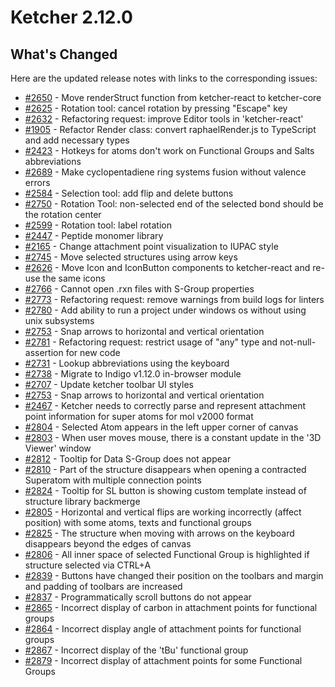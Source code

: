 
# Ketcher 2.12.0

## What's Changed

Here are the updated release notes with links to the corresponding issues:

* [#2650](https://github.com/epam/ketcher/issues/2650) - Move renderStruct function from ketcher-react to ketcher-core
* [#2625](https://github.com/epam/ketcher/issues/2625) - Rotation tool: cancel rotation by pressing "Escape" key
* [#2632](https://github.com/epam/ketcher/issues/2632) - Refactoring request: improve Editor tools in 'ketcher-react'
* [#1905](https://github.com/epam/ketcher/issues/1905) - Refactor Render class: convert raphaelRender.js to TypeScript and add necessary types
* [#2423](https://github.com/epam/ketcher/issues/2423) - Hotkeys for atoms don't work on Functional Groups and Salts abbreviations
* [#2689](https://github.com/epam/ketcher/issues/2689) - Make cyclopentadiene ring systems fusion without valence errors
* [#2584](https://github.com/epam/ketcher/issues/2584) - Selection tool: add flip and delete buttons
* [#2750](https://github.com/epam/ketcher/issues/2750) - Rotation Tool: non-selected end of the selected bond should be the rotation center
* [#2599](https://github.com/epam/ketcher/issues/2599) - Rotation tool: label rotation
* [#2447](https://github.com/epam/ketcher/issues/2447) - Peptide monomer library
* [#2165](https://github.com/epam/ketcher/issues/2165) - Change attachment point visualization to IUPAC style
* [#2745](https://github.com/epam/ketcher/issues/2745) - Move selected structures using arrow keys
* [#2626](https://github.com/epam/ketcher/issues/2626) - Move Icon and IconButton components to ketcher-react and re-use the same icons
* [#2766](https://github.com/epam/ketcher/issues/2766) - Cannot open .rxn files with S-Group properties
* [#2773](https://github.com/epam/ketcher/issues/2773) - Refactoring request: remove warnings from build logs for linters
* [#2780](https://github.com/epam/ketcher/issues/2780) - Add ability to run a project under windows os without using unix subsystems
* [#2753](https://github.com/epam/ketcher/issues/2753) - Snap arrows to horizontal and vertical orientation
* [#2781](https://github.com/epam/ketcher/issues/2781) - Refactoring request: restrict usage of "any" type and not-null-assertion for new code
* [#2731](https://github.com/epam/ketcher/issues/2731) - Lookup abbreviations using the keyboard
* [#2738](https://github.com/epam/ketcher/issues/2738) - Migrate to Indigo v1.12.0 in-browser module
* [#2707](https://github.com/epam/ketcher/issues/2707) - Update ketcher toolbar UI styles
* [#2753](https://github.com/epam/ketcher/issues/2753) - Snap arrows to horizontal and vertical orientation
* [#2467](https://github.com/epam/ketcher/issues/2467) - Ketcher needs to correctly parse and represent attachment point information for super atoms for mol v2000 format
* [#2804](https://github.com/epam/ketcher/issues/2804) - Selected Atom appears in the left upper corner of canvas
* [#2803](https://github.com/epam/ketcher/issues/2803) - When user moves mouse, there is a constant update in the '3D Viewer' window
* [#2812](https://github.com/epam/ketcher/issues/2812) - Tooltip for Data S-Group does not appear
* [#2810](https://github.com/epam/ketcher/issues/2810) - Part of the structure disappears when opening a contracted Superatom with multiple connection points
* [#2824](https://github.com/epam/ketcher/issues/2824) - Tooltip for SL button is showing custom template instead of structure library backmerge
* [#2805](https://github.com/epam/ketcher/issues/2805) - Horizontal and vertical flips are working incorrectly (affect position) with some atoms, texts and functional groups
* [#2825](https://github.com/epam/ketcher/issues/2825) - The structure when moving with arrows on the keyboard disappears beyond the edges of canvas
* [#2806](https://github.com/epam/ketcher/issues/2806) - All inner space of selected Functional Group is highlighted if structure selected via CTRL+A
* [#2839](https://github.com/epam/ketcher/issues/2839) - Buttons have changed their position on the toolbars and margin and padding of toolbars are increased
* [#2837](https://github.com/epam/ketcher/issues/2837) - Programmatically scroll buttons do not appear
* [#2865](https://github.com/epam/ketcher/issues/2865) - Incorrect display of carbon in attachment points for functional groups
* [#2864](https://github.com/epam/ketcher/issues/2864) - Incorrect display angle of attachment points for functional groups
* [#2867](https://github.com/epam/ketcher/issues/2867) - Incorrect display of the 'tBu' functional group
* [#2879](https://github.com/epam/ketcher/issues/2879) - Incorrect display of attachment points for some Functional Groups